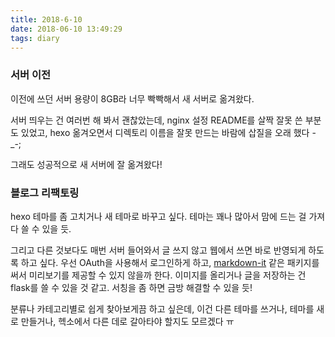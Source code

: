 ```yaml
---
title: 2018-6-10
date: 2018-06-10 13:49:29
tags: diary
---
```


### 서버 이전

이전에 쓰던 서버 용량이 8GB라 너무 빡빡해서 새 서버로 옮겨왔다.

서버 띄우는 건 여러번 해 봐서 괜찮았는데,
nginx 설정 README를 살짝 잘못 쓴 부분도 있었고,
hexo 옮겨오면서 디렉토리 이름을 잘못 만드는 바람에 삽질을 오래 했다 -_-;

그래도 성공적으로 새 서버에 잘 옮겨왔다!

### 블로그 리팩토링

hexo 테마를 좀 고치거나 새 테마로 바꾸고 싶다.
테마는 꽤나 많아서 맘에 드는 걸 가져다 쓸 수 있을 듯.

그리고 다른 것보다도 매번 서버 들어와서 글 쓰지 않고 웹에서 쓰면 바로 반영되게 하도록 하고 싶다.
우선 OAuth을 사용해서 로그인하게 하고,
[markdown-it](https://www.npmjs.com/package/markdown-it) 같은 패키지를 써서 미리보기를 제공할 수 있지 않을까 한다.
이미지를 올리거나 글을 저장하는 건 flask를 쓸 수 있을 것 같고.
서칭을 좀 하면 금방 해결할 수 있을 듯!

분류나 카테고리별로 쉽게 찾아보게끔 하고 싶은데,
이건 다른 테마를 쓰거나, 테마를 새로 만들거나,  헥소에서 다른 데로 갈아타야 할지도 모르겠다 ㅠ

